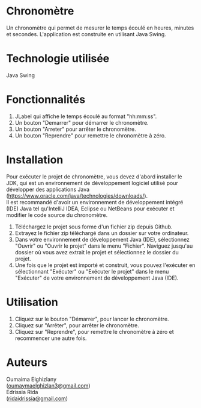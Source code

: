 # Chronomètre
Un chronomètre qui permet de mesurer le temps écoulé en heures, minutes et secondes. L'application est construite en utilisant Java Swing.

# Technologie utilisée
Java Swing

# Fonctionnalités
1. JLabel qui affiche le temps écoulé au format "hh:mm:ss".<br>
2. Un bouton "Demarrer" pour démarrer le chronomètre.<br>
3. Un bouton "Arreter" pour arrêter le chronomètre.<br>
4. Un bouton "Reprendre" pour remettre le chronomètre à zéro.<br>

# Installation
Pour exécuter le projet de chronomètre, vous devez d'abord installer le JDK, qui est un environnement de développement logiciel utilisé pour développer des applications Java (https://www.oracle.com/java/technologies/downloads/).<br>
Il est recommandé d'avoir un environnement de développement intégré (IDE) Java tel qu'IntelliJ IDEA, Eclipse ou NetBeans pour exécuter et modifier le code source du chronomètre.<br>

1. Téléchargez le projet sous forme d'un fichier zip depuis Github.<br>
2. Extrayez le fichier zip téléchargé dans un dossier sur votre ordinateur.<br>
3. Dans votre environnement de développement Java (IDE), sélectionnez "Ouvrir" ou "Ouvrir le projet" dans le menu "Fichier". Naviguez jusqu'au dossier où vous avez extrait le projet et sélectionnez le dossier du projet.<br>
4. Une fois que le projet est importé et construit, vous pouvez l'exécuter en sélectionnant "Exécuter" ou "Exécuter le projet" dans le menu "Exécuter" de votre environnement de développement Java (IDE).<br>

# Utilisation
1. Cliquez sur le bouton "Démarrer", pour  lancer le chronomètre.<br>
2. Cliquez sur "Arrêter", pour arrêter le chronomètre.<br>
3. Cliquez sur "Reprendre", pour remettre le chronomètre à zéro et recommencer une autre fois.

# Auteurs
Oumaima Elghizlany<br>
(oumaymaelghizlan3@gmail.com)<br>
Edrissia Rida <br>
(ridaidrissia@gmail.com)<br>
